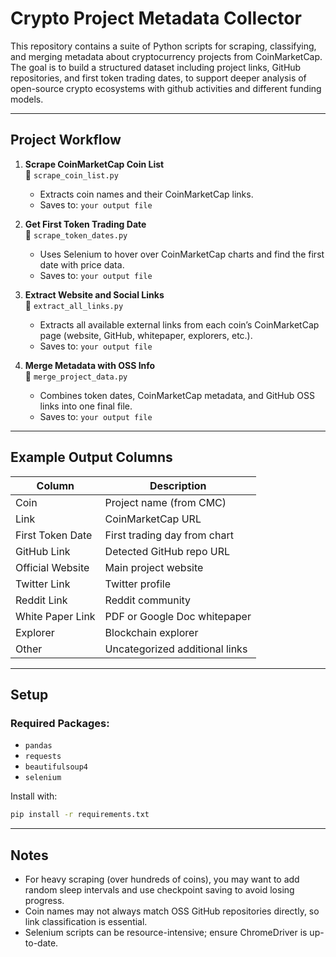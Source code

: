 # Crypto Project Metadata Collector

This repository contains a suite of Python scripts for scraping, classifying, and merging metadata about cryptocurrency projects from CoinMarketCap. The goal is to build a structured dataset including project links, GitHub repositories, and first token trading dates, to support deeper analysis of open-source crypto ecosystems with github activities and different funding models. 

---

## Project Workflow

1. **Scrape CoinMarketCap Coin List**  
   📄 `scrape_coin_list.py`  
   - Extracts coin names and their CoinMarketCap links.
   - Saves to: `your output file`

2. **Get First Token Trading Date**  
   📄 `scrape_token_dates.py`  
   - Uses Selenium to hover over CoinMarketCap charts and find the first date with price data.
   - Saves to: `your output file`

3. **Extract Website and Social Links**  
   📄 `extract_all_links.py`  
   - Extracts all available external links from each coin’s CoinMarketCap page (website, GitHub, whitepaper, explorers, etc.).
   - Saves to: `your output file`

4. **Merge Metadata with OSS Info**  
   📄 `merge_project_data.py`  
   - Combines token dates, CoinMarketCap metadata, and GitHub OSS links into one final file.
   - Saves to: `your output file`

---

## Example Output Columns

| Column              | Description                                 |
|---------------------|---------------------------------------------|
| Coin                | Project name (from CMC)                     |
| Link                | CoinMarketCap URL                           |
| First Token Date    | First trading day from chart                |
| GitHub Link         | Detected GitHub repo URL                    |
| Official Website    | Main project website                        |
| Twitter Link        | Twitter profile                             |
| Reddit Link         | Reddit community                            |
| White Paper Link    | PDF or Google Doc whitepaper                |
| Explorer            | Blockchain explorer                         |
| Other               | Uncategorized additional links              |

---

## Setup

### Required Packages:
- `pandas`
- `requests`
- `beautifulsoup4`
- `selenium`

Install with:
```bash
pip install -r requirements.txt
```
---

## Notes

- For heavy scraping (over hundreds of coins), you may want to add random sleep intervals and use checkpoint saving to avoid losing progress.
- Coin names may not always match OSS GitHub repositories directly, so link classification is essential.
- Selenium scripts can be resource-intensive; ensure ChromeDriver is up-to-date.
